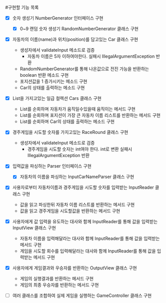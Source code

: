 #구현할 기능 목록

-[x] 숫자 생성기 NumberGenerator 인터페이스 구현
  -[x] 0~9 랜덤 숫자 생성기 RandomNumberGenerator 클래스 구현


-[x] 자동차의 이름(name)과 위치(position)를 담고있는 Car 클래스 구현
  - 생성자에서 validateInput 메소드로 검증
    - 자동차 이름은 5자 이하여야한다. 실패시 IllegalArgumentException 반환
  - RandomNumberGenerator를 통해 나온값으로 전진 가능을 반환하는 boolean 반환 메소드 구현
  - 포지션값을 1 증가시키는 메소드 구현
  - Car의 상태를 출력하는 메소드 구현


-[x] List<Car>을 가지고있는 일급 컬렉션 Cars 클래스 구현
  - List<Car>를 순회하며 자동차가 움직일수있을때 움직이는 메서드 구현
  - List<Car>를 순회하며 포지션이 가장 큰 자동차 이름 리스트를 반환하는 메서드 구현
  - List<Car>를 순회하며 Car의 상태를 출력하는 메소드 구현


-[x] 경주게임을 시도할 숫자를 가지고있는 RaceRound 클래스 구현
  - 생성자에서 validateInput 메소드로 검증
    - 경주게임을 시도할 숫자는 int여야 한다. int로 변환 실패시 IllegalArgumentException 반환


-[x] 입력값을 파싱하는 Parser 인터페이스 구현
  -[x] 자동차의 이름을 파싱하는 InputCarNameParser 클래스 구현


-[x] 사용자로부터 자동차이름과 경주게임을 시도할 숫자를 입력받는 InputReader 클래스 구현
  - 값을 읽고 파싱한뒤 자동차 이름 리스트를 반환하는 메서드 구현
  - 값을 읽고 경주게임을 시도할값을 반환하는 메서드 구현


-[x] 사용자에게 값 입력을 유도하는 대사와 함께 InputReader를 통해 값을 입력받는 InputView 클래스 구현
  - 자동차 이름을 입력해달라는 대사와 함께 InputReader를 통해 값을 입력받는 메서드 구현
  - 게임을 시도할 회수를 입력해달라는 대사와 함께 InputReader를 통해 값을 입력받는 메서드 구현


-[x] 사용자에게 게임결과와 우승자를 반환하는 OutputView 클래스 구현
  - 게임의 실행결과를 반환하는 메서드 구현
  - 게임의 최종 우승자를 반환하는 메서드 구현


-[ ] 여러 클래스를 조합하여 실제 게임을 실행하는 GameController 클래스 구현
